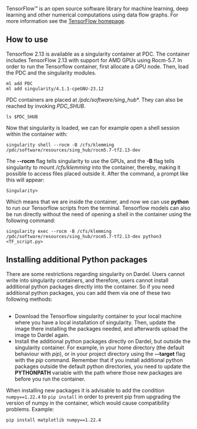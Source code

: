TensorFlow™ is an open source software library for machine learning, deep learning
and other numerical computations using data flow graphs. For more information see
the [TensorFlow homepage](https://www.tensorflow.org/).

## How to use
Tensorflow 2.13 is available as a singularity container at PDC.
The container includes TensorFlow 2.13 with support for
AMD GPUs using Rocm-5.7.
In order to run the Tensorflow container, first allocate
a GPU node. Then, load the PDC and the singularity
modules.
```
ml add PDC
ml add singularity/4.1.1-cpeGNU-23.12
```
PDC containers are placed at */pdc/software/sing_hub**.
They can also be reached by invoking *PDC_SHUB*.
```
ls $PDC_SHUB
```
Now that singularity is loaded, we can for example open a shell session
within the container with:
```
singularity shell --rocm -B /cfs/klemming /pdc/software/resources/sing_hub/rocm5.7-tf2.13-dev
```
The **--rocm** flag tells singularity to use the GPUs, and the **-B** flag tells singularity to
mount */cfs/klemming* into the container, thereby, making it possible to access files placed outside
it.
After the command, a prompt like this will appear:
```
Singularity>
```
Which means that we are inside the container, and now we can use **python** to run our Tensorflow scripts
from the terminal.
Tensorflow models can also be run directly without the need of opening a shell in the container using
the following command:
```
singularity exec --rocm -B /cfs/klemming /pdc/software/resources/sing_hub/rocm5.7-tf2.13-dev python3 <TF_script.py>
```

## Installing additional Python packages
There are some restrictions regarding singularity on Dardel.
Users cannot write into singularity containers, and therefore,
users cannot install additional python packages directly into the container.
So if you need additional python packages, you can add them via one
of these two following methods:
##
- Download the Tensorflow singularity container to your local machine where you have a local
installation of singularity. Then, update the image there installing the packages
needed, and afterwards upload the image to Dardel again.
- Install the additional python packages directly on Dardel, but outside the
singularity container. For example, in your home directory (the default behaviour with *pip*),
or in your project directory using the **--target** flag with the *pip* command.
Remember that if you install additional python packages outside the default python
directories, you need to update the **PYTHONPATH** variable with the path where
those new packages are before you run the container.

When installing new packages it is advisable to add the condition `numpy==1.22.4` to `pip install` in order to prevent pip from upgrading the version of numpy in the container, which would cause compatibility problems. Example:
```
pip install matplotlib numpy==1.22.4
```
